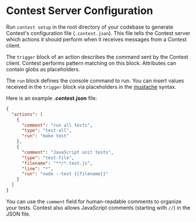 # Contest Server Configuration

Run <code type="subcommand">contest setup</code> in the root directory of your
codebase to generate Contest's configuration file
(<code type="repo/existing-file">.contest.json</code>). This file tells the
Contest server which actions it should perform when it receives messages from a
Contest client.

The `trigger` block of an action describes the command sent by the Contest
client. Contest performs pattern matching on this block. Attributes can contain
globs as placeholders.

The `run` block defines the console command to run. You can insert values
received in the `trigger` block via placeholders in the
[mustache](https://mustache.github.io) syntax.

Here is an example **.contest.json** file:

```json
{
  "actions": [
    {
      "comment": "run all tests",
      "type": "test-all",
      "run": "make test"
    },
    {
      "comment": "JavaScript unit tests",
      "type": "test-file",
      "filename": "**/*.test.js",
      "line": "*",
      "run": "node --test {{filename}}"
    }
  ]
}
```

You can use the `comment` field for human-readable comments to organize your
tests. Contest also allows JavaScript comments (starting with `//`) in the JSON
file.
